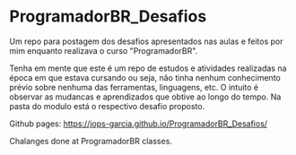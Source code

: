 # ProgramadorBR_Desafios
Um repo para postagem dos desafios apresentados nas aulas e feitos por mim enquanto realizava o curso "ProgramadorBR".

Tenha em mente que este é um repo de estudos e atividades realizadas na época em que estava cursando ou seja, não tinha nenhum conhecimento prévio sobre nenhuma das ferramentas, linguagens, etc. O intuito é observar as mudancas e aprendizados que obtive ao longo do tempo.
Na pasta do modulo está o respectivo desafio proposto.


Github pages: https://jops-garcia.github.io/ProgramadorBR_Desafios/



Chalanges done at ProgramadorBR classes.
